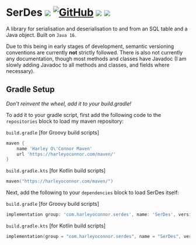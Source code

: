# SerDes ![](https://img.shields.io/badge/Java-16-green) [![GitHub](https://img.shields.io/github/license/Harleyoc1/SerDes)](./LICENSE) ![](https://img.shields.io/github/workflow/status/Harleyoc1/SerDes/Java%20CI%20with%20Gradle) [![](https://img.shields.io/github/v/tag/Harleyoc1/SerDes)](https://github.com/Harleyoc1/SerDes/releases)
A library for serialisation and deserialisation to and from an SQL table and a Java object. Built on `Java 16`.

Due to this being in early stages of development, semantic versioning conventions are currently **not** strictly followed. There is also not currently any documentation, though most methods and classes have Javadoc (I am slowly adding Javadoc to all methods and classes, and fields where necessary).

## Gradle Setup
*Don't reinvent the wheel, add it to your build.gradle!*

To add it to your gradle script, first add the following code to the `repositories` block to load my maven repository:

`build.gradle` [for Groovy build scripts]
```groovy
maven {
    name 'Harley O\'Connor Maven'
    url 'https://harleyoconnor.com/maven/'
}
```

`build.gradle.kts` [for Kotlin build scripts]
```kotlin
maven("https://harleyoconnor.com/maven/")
```

Next, add the following to your `dependencies` block to load SerDes itself:

`build.gradle` [for Groovy build scripts]
```groovy
implementation group: 'com.harleyoconnor.serdes', name: 'SerDes', version: '0.0.6'
```

`build.gradle.kts` [for Kotlin build scripts]
```kotlin
implementation(group = "com.harleyoconnor.serdes", name = "SerDes", version = "0.0.6")
```